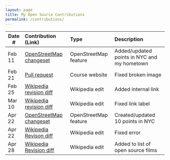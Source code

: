```yaml
---
layout: page
title: My Open Source Contributions
permalink: /contributions/
---
```


<!--
Type of the contribution should be "Wikipedia edit", "OpenStreet Map feature", "Documentation", "Course website", "Blog",
"Browser Add-on", etc.

The description should include a brief summary of what you did.

The link should bring us to a public page that shows your contribution. 

Replace the first row with your own contribution. 

-->





| Date #       | Contribution (Link)  | Type  | Description |
|---|:---|:---|:---|
| Feb 11   | [OpenStreetMap changeset](https://www.openstreetmap.org/changeset/147347587) | OpenStreetMap feature |   Added/updated points in NYC and my hometown    |
|  Feb 21   |   [Pull request](https://github.com/joannakl/ossd/pull/92)  |  Course website   |   Fixed broken image   |
|  Feb 25   |  [Wikipedia revision diff](https://en.wikipedia.org/w/index.php?title=Ryan_Bergara&diff=prev&oldid=1210291799)   |  Wikipedia edit   |   Added internal link   |
|  Mar 10   |  [Wikipedia revision diff](https://en.wikipedia.org/w/index.php?title=Michelangelo_(given_name)&diff=prev&oldid=1212890867)   |  Wikipedia edit   |   Fixed link label   |
| Apr 22 | [OpenStreetMap changeset](https://www.openstreetmap.org/changeset/150326783) | OpenStreetMap feature | Created/updated 10 points in NYC
| Apr 22 | [Wikipedia Revison diff](https://en.wikipedia.org/w/index.php?title=List_of_Spy_%C3%97_Family_episodes&diff=prev&oldid=1220171570) | Wikipedia edit | Fixed error
| Apr 28 | [Wikipedia Revision diff](https://en.wikipedia.org/w/index.php?title=List_of_open-source_films&diff=prev&oldid=1221307871) | Wikipedia edit | Added to list of open source films